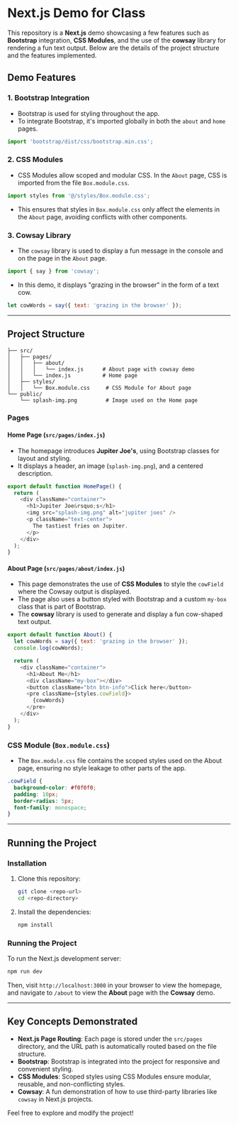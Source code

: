 # Next.js Demo for Class

This repository is a **Next.js** demo showcasing a few features such as **Bootstrap** integration, **CSS Modules**, and the use of the **cowsay** library for rendering a fun text output. Below are the details of the project structure and the features implemented.

## Demo Features

### 1. **Bootstrap Integration**
   - Bootstrap is used for styling throughout the app.
   - To integrate Bootstrap, it's imported globally in both the `about` and `home` pages.
   ```js
   import 'bootstrap/dist/css/bootstrap.min.css';
   ```

### 2. **CSS Modules**
   - CSS Modules allow scoped and modular CSS. In the `About` page, CSS is imported from the file `Box.module.css`.
   ```js
   import styles from '@/styles/Box.module.css';
   ```
   - This ensures that styles in `Box.module.css` only affect the elements in the `About` page, avoiding conflicts with other components.

### 3. **Cowsay Library**
   - The `cowsay` library is used to display a fun message in the console and on the page in the `About` page.
   ```js
   import { say } from 'cowsay';
   ```
   - In this demo, it displays "grazing in the browser" in the form of a text cow.
   ```js
   let cowWords = say({ text: 'grazing in the browser' });
   ```

---

## Project Structure

```
├── src/
│   ├── pages/
│   │   ├── about/
│   │   │   └── index.js      # About page with cowsay demo
│   │   └── index.js          # Home page
│   ├── styles/
│   │   └── Box.module.css     # CSS Module for About page
└── public/
    └── splash-img.png         # Image used on the Home page
```

### Pages

#### **Home Page** (`src/pages/index.js`)
- The homepage introduces **Jupiter Joe's**, using Bootstrap classes for layout and styling.
- It displays a header, an image (`splash-img.png`), and a centered description.

```js
export default function HomePage() {
  return (
    <div className="container">
      <h1>Jupiter Joe&rsquo;s</h1>
      <img src="splash-img.png" alt="jupiter joes" />
      <p className="text-center">
        The tastiest fries on Jupiter.
      </p>
    </div>
  );
}
```

#### **About Page** (`src/pages/about/index.js`)
- This page demonstrates the use of **CSS Modules** to style the `cowField` where the Cowsay output is displayed.
- The page also uses a button styled with Bootstrap and a custom `my-box` class that is part of Bootstrap.
- The **cowsay** library is used to generate and display a fun cow-shaped text output.
  
```js
export default function About() {
  let cowWords = say({ text: 'grazing in the browser' });
  console.log(cowWords);

  return (
    <div className="container">
      <h1>About Me</h1>
      <div className="my-box"></div>
      <button className="btn btn-info">Click here</button>
      <pre className={styles.cowField}>
        {cowWords}
      </pre>
    </div>
  );
}
```

### **CSS Module** (`Box.module.css`)
- The `Box.module.css` file contains the scoped styles used on the About page, ensuring no style leakage to other parts of the app.

```css
.cowField {
  background-color: #f0f0f0;
  padding: 10px;
  border-radius: 5px;
  font-family: monospace;
}
```

---

## Running the Project

### Installation

1. Clone this repository:
   ```bash
   git clone <repo-url>
   cd <repo-directory>
   ```

2. Install the dependencies:
   ```bash
   npm install
   ```

### Running the Project

To run the Next.js development server:
```bash
npm run dev
```

Then, visit `http://localhost:3000` in your browser to view the homepage, and navigate to `/about` to view the **About** page with the **Cowsay** demo.

---

## Key Concepts Demonstrated

- **Next.js Page Routing**: Each page is stored under the `src/pages` directory, and the URL path is automatically routed based on the file structure.
- **Bootstrap**: Bootstrap is integrated into the project for responsive and convenient styling.
- **CSS Modules**: Scoped styles using CSS Modules ensure modular, reusable, and non-conflicting styles.
- **Cowsay**: A fun demonstration of how to use third-party libraries like `cowsay` in Next.js projects.

Feel free to explore and modify the project!
